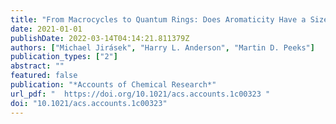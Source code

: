 ```yaml
---
title: "From Macrocycles to Quantum Rings: Does Aromaticity Have a Size Limit?"
date: 2021-01-01
publishDate: 2022-03-14T04:14:21.811379Z
authors: ["Michael Jirásek", "Harry L. Anderson", "Martin D. Peeks"]
publication_types: ["2"]
abstract: ""
featured: false
publication: "*Accounts of Chemical Research*"
url_pdf: "  https://doi.org/10.1021/acs.accounts.1c00323 "
doi: "10.1021/acs.accounts.1c00323"
---
```


